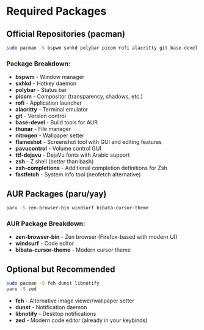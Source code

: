 # Required Packages

## Official Repositories (pacman)
```bash
sudo pacman -S bspwm sxhkd polybar picom rofi alacritty git base-devel thunar nitrogen flameshot pavucontrol ttf-dejavu zsh zsh-completions fastfetch
```

### Package Breakdown:
- **bspwm** - Window manager
- **sxhkd** - Hotkey daemon
- **polybar** - Status bar
- **picom** - Compositor (transparency, shadows, etc.)
- **rofi** - Application launcher
- **alacritty** - Terminal emulator
- **git** - Version control
- **base-devel** - Build tools for AUR
- **thunar** - File manager
- **nitrogen** - Wallpaper setter
- **flameshot** - Screenshot tool with GUI and editing features
- **pavucontrol** - Volume control GUI
- **ttf-dejavu** - DejaVu fonts with Arabic support
- **zsh** - Z shell (better than bash)
- **zsh-completions** - Additional completion definitions for Zsh
- **fastfetch** - System info tool (neofetch alternative)

## AUR Packages (paru/yay)
```bash
paru -S zen-browser-bin windsurf bibata-cursor-theme
```

### AUR Package Breakdown:
- **zen-browser-bin** - Zen browser (Firefox-based with modern UI)
- **windsurf** - Code editor
- **bibata-cursor-theme** - Modern cursor theme

## Optional but Recommended
```bash
sudo pacman -S feh dunst libnotify
paru -S zed
```

- **feh** - Alternative image viewer/wallpaper setter
- **dunst** - Notification daemon
- **libnotify** - Desktop notifications
- **zed** - Modern code editor (already in your keybinds)
